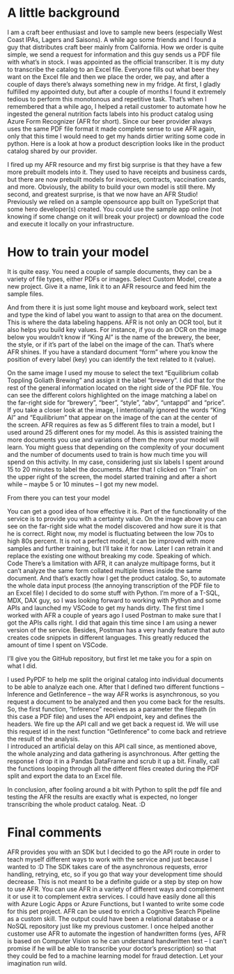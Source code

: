 # A little background  
I am a craft beer enthusiast and love to sample new beers (especially West Coast IPAs, Lagers and Saisons).  A while ago some friends and I found a guy that distributes craft beer mainly from California.  How we order is quite simple, we send a request for information and this guy sends us a PDF file with what’s in stock.  I was appointed as the official transcriber.  It is my duty to transcribe the catalog to an Excel file.  Everyone fills out what beer they want on the Excel file and then we place the order, we pay, and after a couple of days there’s always something new in my fridge.
At first, I gladly fulfilled my appointed duty, but after a couple of months I found it extremely tedious to perform this monotonous and repetitive task.  That’s when I remembered that a while ago, I helped a retail customer to automate how he ingested the general nutrition facts labels into his product catalog using Azure Form Recognizer (AFR for short).  Since our beer provider always uses the same PDF file format it made complete sense to use AFR again, only that this time I would need to get my hands dirtier writing some code in python.
Here is a look at how a product description looks like in the product catalog shared by our provider.
 

I fired up my AFR resource and my first big surprise is that they have a few more prebuilt models into it.  They used to have receipts and business cards, but there are now prebuilt models for invoices, contracts, vaccination cards, and more.  Obviously, the ability to build your own model is still there.
My second, and greatest surprise, is that we now have an AFR Studio!  Previously we relied on a sample opensource app built on TypeScript that some hero developer(s) created.  You could use the sample app online (not knowing if some change on it will break your project) or download the code and execute it locally on your infrastructure.
 
# How to train your model
It is quite easy.  You need a couple of sample documents, they can be a variety of file types, either PDFs or images. Select Custom Model, create a new project.  Give it a name, link it to an AFR resource and feed him the sample files.
 
And from there it is just some light mouse and keyboard work, select text and type the kind of label you want to assign to that area on the document.  This is where the data labeling happens.  AFR is not only an OCR tool, but it also helps you build key values.  For instance, if you do an OCR on the image below you wouldn’t know if “King Al” is the name of the brewery, the beer, the style, or if it’s part of the label on the image of the can.  That’s where AFR shines.  If you have a standard document “form” where you know the position of every label (key) you can identify the text related to it (value).

 
On the same image I used my mouse to select the text “Equilibrium collab Toppling Goliath Brewing” and assign it the label “brewery”.  I did that for the rest of the general information located on the right side of the PDF file.  You can see the different colors highlighted on the image matching a label on the far-right side for “brewery”, “beer”, “style”, “abv”, “untappd” and “price”.  If you take a closer look at the image, I intentionally ignored the words “King Al” and “Equilibrium” that appear on the image of the can at the center of the screen.  AFR requires as few as 5 different files to train a model, but I used around 25 different ones for my model.  As this is assisted training the more documents you use and variations of them the more your model will learn.
You might guess that depending on the complexity of your document and the number of documents used to train is how much time you will spend on this activity.  In my case, considering just six labels I spent around 15 to 20 minutes to label the documents.
After that I clicked on “Train” on the upper right of the screen, the model started training and after a short while – maybe 5 or 10 minutes – I got my new model.
 
From there you can test your model
 
You can get a good idea of how effective it is.  Part of the functionality of the service is to provide you with a certainty value.  On the image above you can see on the far-right side what the model discovered and how sure it is that he is correct.  Right now, my model is fluctuating between the low 70s to high 80s percent.  It is not a perfect model, it can be improved with more samples and further training, but I’ll take it for now.  Later I can retrain it and replace the existing one without breaking my code.
Speaking of which.
Code
There’s a limitation with AFR, it can analyze multipage forms, but it can’t analyze the same form collated multiple times inside the same document.  And that’s exactly how I get the product catalog.  So, to automate the whole data input process (the annoying transcription of the PDF file to an Excel file) I decided to do some stuff with Python. 
I’m more of a T-SQL, MDX, DAX guy, so I was looking forward to working with Python and some APIs and launched my VSCode to get my hands dirty.  The first time I worked with AFR a couple of years ago I used Postman to make sure that I got the APIs calls right.  I did that again this time since I am using a newer version of the service.  Besides, Postman has a very handy feature that auto creates code snippets in different languages.  This greatly reduced the amount of time I spent on VSCode.  
 
I’ll give you the GitHub repository, but first let me take you for a spin on what I did.
 
I used PyPDF to help me split the original catalog into individual documents to be able to analyze each one.  After that I defined two different functions – Inference and GetInference – the way AFR works is asynchronous, so you request a document to be analyzed and then you come back for the results.
So, the first function, “Inference” receives as a parameter the filepath (in this case a PDF file) and uses the API endpoint, key and defines the headers.  We fire up the API call and we get back a request id.  We will use this request id in the next function “GetInference” to come back and retrieve the result of the analysis.  
I introduced an artificial delay on this API call since, as mentioned above, the whole analyzing and data gathering is asynchronous.  After getting the response I drop it in a Pandas DataFrame and scrub it up a bit.
Finally, call the functions looping through all the different files created during the PDF split and export the data to an Excel file.
 

In conclusion, after fooling around a bit with Python to split the pdf file and testing the AFR the results are exactly what is expected, no longer transcribing the whole product catalog. Neat.  :D 
 
   

# Final comments  
AFR provides you with an SDK but I decided to go the API route in order to teach myself different ways to work with the service and just because I wanted to :D
The SDK takes care of the asynchronous requests, error handling, retrying, etc, so if you go that way your development time should decrease.
This is not meant to be a definite guide or a step by step on how to use AFR.  You can use AFR in a variety of different ways and complement it or use it to complement extra services.  I could have easily done all this with Azure Logic Apps or Azure Functions, but I wanted to write some code for this pet project.  AFR can be used to enrich a Cognitive Search Pipeline as a custom skill.  The output could have been a relational database or a NoSQL repository just like my previous customer.  I once helped another customer use AFR to automate the ingestion of handwritten forms (yes, AFR is based on Computer Vision so he can understand handwritten text – I can’t promise if he will be able to transcribe your doctor’s prescription) so that they could be fed to a machine learning model for fraud detection.  Let your imagination run wild. 

